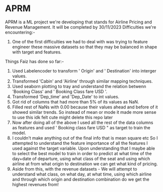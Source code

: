 # APRM
APRM is a ML project we're developing that stands for Airline Pricing and Revenue Management. It will be completed by 30/11/2023
Difficulties we're encountering:-
1. One of the first difficulties we had to deal with was trying to feature engineer these massive datasets so that they may be balanced in shape with target and features. 

Things Faiz has done so far:-
1. Used Labelencoder to transform ' Origin' and ' Destination' into interger values.
2. Transformed 'Cabin' and 'Airline' through similar mapping techniques.
3. Used seaborn plotting to tray and understand the relation betwenn 'Booking Class' and ' Booking Class fare USD '.
4. Transformed 'Dep_time' and 'Dep_Date' to int values.
5. Got rid of columns that had more than 5% of its values as NaN.
6. Filled rest of NaNs with 0.00 because their values ahead and before of it showed similar trends. So instead of mean or mode it made more sense to use this idk felt cute might delete this repo later 
7. Now after doing all of the above I used all the rest of the data columns as features and used ' Booking class fare USD " as target to train the model.
8. I couldn't make anything out of the final info that is mean square etc So I attempted to understand the feature importance of all the features I used against the target variable. Upon understanding that I maybe able to select the best model to train in order to predict at what time of the day+date of departure, using what class of the seat and using which airline at from what origin to destination we can get what kind of pricing.
9. Aside from this, with the revenue datasets - We will attempt to understand what class, on what day, at what time, using which airline and through which origin and destination combination do we get the highest revenues from!  
